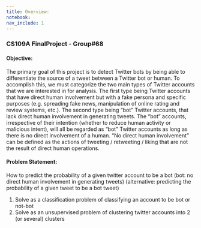 ```yaml
---
title: Overview:
notebook: 
nav_include: 1
---
```




### CS109A FinalProject - Group#68

#### Objective: 

The primary goal of this project is to detect Twitter bots by being able to differentiate the source of a tweet between a Twitter bot or human. To accomplish this, we must categorize the two main types of Twitter accounts that we are interested in for analysis. The first type being Twitter accounts that have direct human involvement but with a fake persona and specific purposes (e.g. spreading fake news, manipulation of online rating and review systems, etc.). The second type being “bot” Twitter accounts, that lack direct human involvement in generating tweets. The “bot” accounts, irrespective of their intention (whether to reduce human activity or malicious intent), will all be regarded as “bot” Twitter accounts as long as there is no direct involvement of a human. “No direct human involvement” can be defined as the actions of tweeting / retweeting / liking that are not the result of direct human operations.


#### Problem Statement:
How to predict the probability of a given twitter account to be a bot (bot: no direct human involvement in generating tweets)
(alternative: predicting the probability of a given tweet to be a bot tweet)
  1. Solve as a classification problem of classifying an account to be bot or not-bot
  2. Solve as an unsupervised problem of clustering twitter accounts into 2 (or several) clusters


